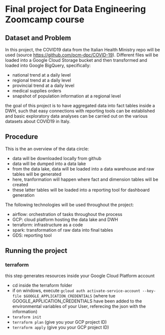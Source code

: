 # Final project for Data Engineering Zoomcamp course

## Dataset and Problem

In this project, the COVID19 data from the Italian Health Ministry repo will be used (source https://github.com/pcm-dpc/COVID-19). Different files will be loaded into a Google Cloud Storage bucket and then transformed and loaded into Google BigQuery, specifically:

* national trend at a daily level
* regional trend at a daily level
* provincial trend at a daily level
* medical supplies orders 
* snapshot of population information at a regional level

the goal of this project is to have aggregated data into fact tables inside a DWH, such that easy connections with reporting tools can be established and basic exploratory data analyses can be carried out on the various datasets about COVID19 in Italy.

## Procedure

This is the an overview of the data circle:

* data will be downloaded locally from github
* data will be dumped into a data lake
* from the data lake, data will be loaded into a data warehouse and raw tables will be generated
* here, tranformation will happen where fact and dimension tables will be created
* these latter tables will be loaded into a reporting tool for dashboard generation

The following technologies will be used throughout the project:

* airflow: orchestration of tasks throughout the process
* GCP: cloud platform hosting the data lake and DWH
* terraform: infrastructure as a code
* spark: transformation of raw data into final tables
* GDS: reporting tool 

## Running the project

### terraform

this step generates resources inside your Google Cloud Platform account

* cd inside the terraform folder
* if on windows, execute `gcloud auth activate-service-account --key-file $GOOGLE_APPLICATION_CREDENTIALS` (where tue GOOGLE_APPLICATION_CREDENTIALS have been added to the environmental variables of your User, referecing the json with the information)
* `teraform init`
* `terraform plan` (give you your GCP project ID)
* `terraform apply` (give you your GCP project ID)
